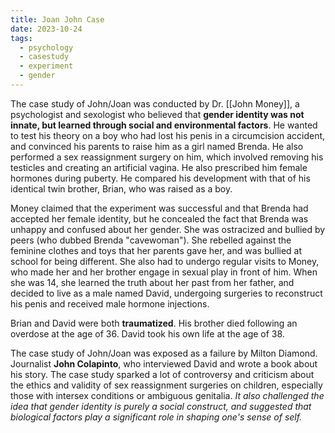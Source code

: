 ```yaml
---
title: Joan John Case
date: 2023-10-24
tags:
  - psychology
  - casestudy
  - experiment
  - gender
---
```

The case study of John/Joan was conducted by Dr. [[John Money]], a psychologist and sexologist who believed that **gender identity was not innate, but learned through social and environmental factors**. He wanted to test his theory on a boy who had lost his penis in a circumcision accident, and convinced his parents to raise him as a girl named Brenda. He also performed a sex reassignment surgery on him, which involved removing his testicles and creating an artificial vagina. He also prescribed him female hormones during puberty. He compared his development with that of his identical twin brother, Brian, who was raised as a boy. 

Money claimed that the experiment was successful and that Brenda had accepted her female identity, but he concealed the fact that Brenda was unhappy and confused about her gender. She was ostracized and bullied by peers (who dubbed Brenda "cavewoman"). She rebelled against the feminine clothes and toys that her parents gave her, and was bullied at school for being different. She also had to undergo regular visits to Money, who made her and her brother engage in sexual play in front of him. When she was 14, she learned the truth about her past from her father, and decided to live as a male named David, undergoing surgeries to reconstruct his penis and received male hormone injections. 

Brian and David were both **traumatized**. His brother died following an overdose at the age of 36. 
David took his own life at the age of 38. 

The case study of John/Joan was exposed as a failure by Milton Diamond. Journalist **John Colapinto**, who interviewed David and wrote a book about his story. The case study sparked a lot of controversy and criticism about the ethics and validity of sex reassignment surgeries on children, especially those with intersex conditions or ambiguous genitalia. *It also challenged the idea that gender identity is purely a social construct, and suggested that biological factors play a significant role in shaping one's sense of self.* 


